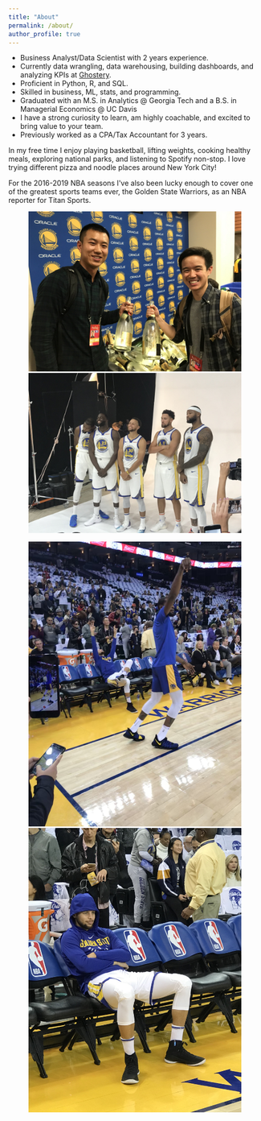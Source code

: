 ```yaml
---
title: "About"
permalink: /about/
author_profile: true
---
```


* Business Analyst/Data Scientist with 2 years experience.
* Currently data wrangling, data warehousing, building dashboards, and analyzing KPIs at [Ghostery](https://www.ghostery.com/).  
* Proficient in Python, R, and SQL. 
* Skilled in business, ML, stats, and programming.  
* Graduated with an M.S. in Analytics @ Georgia Tech and a B.S. in Managerial Economics @ UC Davis
* I have a strong curiosity to learn, am highly coachable, and excited to bring value to your team.
* Previously worked as a CPA/Tax Accountant for 3 years.

In my free time I enjoy playing basketball, lifting weights, cooking healthy meals, exploring national parks, and listening to Spotify non-stop. I love trying different pizza and noodle places around New York City!  

For the 2016-2019 NBA seasons I've also been lucky enough to cover one of the greatest sports teams ever, the Golden State Warriors, as an NBA reporter for Titan Sports.

<figure class="half">
    <a href="../images/me/championship.jpg"><img src="../images/me/championship.jpg"></a>
    <a href="../images/me/squad.jpg"><img src="../images/me/squad.jpg"></a>
</figure>
<figure class="half">
    <a href="../images/me/kdsteph.jpg"><img src="../images/me/kdsteph.jpg"></a>
    <a href="../images/me/curry.jpg"><img src="../images/me/curry.jpg"></a>
</figure>
